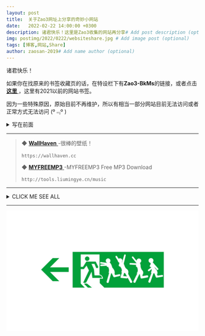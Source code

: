 ```yaml
---
layout: post
title:  关于Zao3网址上分享的奇妙小网站
date:   2022-02-22 14:00:00 +0300
description: 诸君快乐！这里是Zao3收集的网站再分享# Add post description (optional)
img: postimg/2022/0222/websiteshare.jpg # Add image post (optional)
tags: [博客,网站,Share]
author: zaosan-2019# Add name author (optional)
---
```

诸君快乐！

如果你在找原来的书签收藏页的话，在特设栏下有**Zao3-BkMs**的链接，或者点击[ **这里** ](https://zaosan.rthe.xyz)，这里有2021以前的网站书签。  

因为一些特殊原因，原始目前不再维护，所以有相当一部分网站目前无法访问或者正常方式无法访问 \(º﹃º )

<details><summary>写在前面</summary>
<p>

当然我知道像这样的网站有很多，比如说  
[ 书签地球 ](https://www.bookmarkearth.com/)  
[ Seeseed ](https://www.seeseed.com/)  
什么的。  
相比之下。。。  
  
- [ ] Finish 写在前面 

</p>
</details>


***


>
> ◆ [ **WallHaven** ](https://wallhaven.cc)-很棒的壁纸！
>
> `https://wallhaven.cc`
>
>
> ◆ [ **MYFREEMP3** ](https://tools.liumingye.cn/music)-MYFREEMP3 Free MP3 Download
>
> `http://tools.liumingye.cn/music`
>
>


***

<details><summary>CLICK ME SEE ALL</summary>
<p>

>
>1. First Test  
>  * Second test  
>    * Third test    
>  
>2. First test  
>   - Second test  
>     sSecond test  
>    - Third test  
>  
>3. First test  
>   - [zaoc](zaoccc.github.io)  
>    - [zaoc](zaoccc.github.io)    
>  
>4. First test  
>   * Second test  
>    *Third test  
>  
>5. First test  
>   - Second test  
>   - sSeconf test  
>    - Third test  
>  


</p>
</details>

***

![termux](/assets/img/postimg/2022/0222/websitesharefooter.jpg)
